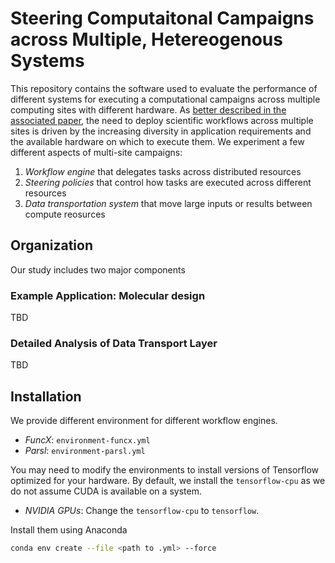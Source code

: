 # Steering Computaitonal Campaigns across Multiple, Hetereogenous Systems

This repository contains the software used to evaluate the performance of different
systems for executing a computational campaigns across multiple computing sites with different hardware.
As [better described in the associated paper](#), the need to deploy scientific workflows across multiple
sites is driven by the increasing diversity in application requirements 
and the available hardware on which to execute them.
We experiment a few different aspects of multi-site campaigns:

1. _Workflow engine_ that delegates tasks across distributed resources
1. _Steering policies_ that control how tasks are executed across different resources
1. _Data transportation system_ that move large inputs or results between compute reosurces

## Organization

Our study includes two major components

### Example Application: Molecular design

TBD

### Detailed Analysis of Data Transport Layer

TBD

## Installation

We provide different environment for different workflow engines.

- _FuncX_: `environment-funcx.yml`
- _Parsl_: `environment-parsl.yml`

You may need to modify the environments to install versions of Tensorflow optimized for your hardware.
By default, we install the `tensorflow-cpu` as we do not assume CUDA is available on a system.

- _NVIDIA GPUs_: Change the `tensorflow-cpu` to `tensorflow`.

Install them using Anaconda

```bash
conda env create --file <path to .yml> --force
```
